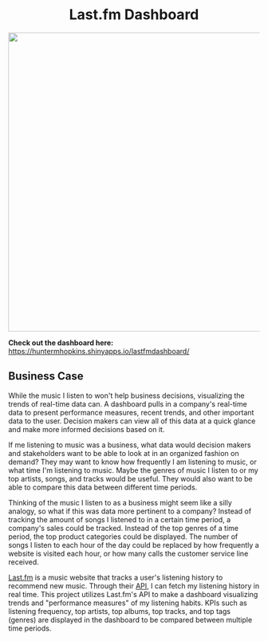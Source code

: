 <h1 align='center'>Last.fm Dashboard</h1>

<p align="center">
  <img src="https://upload.wikimedia.org/wikipedia/commons/thumb/d/d4/Lastfm_logo.svg/709px-Lastfm_logo.svg.png?20120823044637" width=600>
</p>

**Check out the dashboard here:** https://huntermhopkins.shinyapps.io/lastfmdashboard/

## Business Case
While the music I listen to won't help business decisions, visualizing the trends of real-time data can. A dashboard pulls in a company's real-time data to present performance measures, recent trends, and other important data to the user. Decision makers can view all of this data at a quick glance and make more informed decisions based on it.

If me listening to music was a business, what data would decision makers and stakeholders want to be able to look at in an organized fashion on demand? They may want to know how frequently I am listening to music, or what time I'm listening to music. Maybe the genres of music I listen to or my top artists, songs, and tracks would be useful. They would also want to be able to compare this data between different time periods.

Thinking of the music I listen to as a business might seem like a silly analogy, so what if this was data more pertinent to a company? Instead of tracking the amount of songs I listened to in a certain time period, a company's sales could be tracked. Instead of the top genres of a time period, the top product categories could be displayed. The number of songs I listen to each hour of the day could be replaced by how frequently a website is visited each hour, or how many calls the customer service line received. 

[Last.fm](https://www.last.fm) is a music website that tracks a user's listening history to recommend new music. Through their [API](https://www.last.fm/api), I can fetch my listening history in real time. This project utilizes Last.fm's API to make a dashboard visualizing trends and "performance measures" of my listening habits. KPIs such as listening frequency, top artists, top albums, top tracks, and top tags (genres) are displayed in the dashboard to be compared between multiple time periods. 
